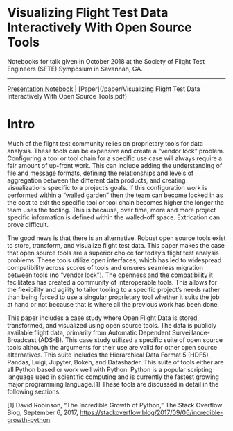 # Visualizing Flight Test Data Interactively With Open Source Tools

Notebooks for talk given in October 2018 at the Society of Flight Test Engineers (SFTE) Symposium in Savannah, GA. 

- - -

[Presentation Notebook](/sfte2018.ipynb) | [Paper](/paper/Visualizing Flight Test Data Interactively With Open Source Tools.pdf)


# Intro
Much of the flight test community relies on proprietary tools for data analysis. These tools can be expensive and create a “vendor lock” problem. Configuring a tool or tool chain for a specific use case will always require a fair amount of up-front work. This can include adding the understanding of file and message formats, defining the relationships and levels of aggregation between the different data products, and creating visualizations specific to a project’s goals. If this configuration work is performed within a “walled garden” then the team can become locked in as the cost to exit the specific tool or tool chain becomes higher the longer the team uses the tooling. This is because, over time, more and more project specific information is defined within the walled-off space. Extrication can prove difficult. 

The good news is that there is an alternative. Robust open source tools exist to store, transform, and visualize flight test data. This paper makes the case that open source tools are a superior choice for today’s flight test analysis problems. These tools utilize open interfaces, which has led to widespread compatibility across scores of tools and ensures seamless migration between tools (no “vendor lock”). The openness and the compatibility it facilitates has created a community of interoperable tools. This allows for the flexibility and agility to tailor tooling to a specific project’s needs rather than being forced to use a singular proprietary tool whether it suits the job at hand or not because that is where all the previous work has been done. 

This paper includes a case study where Open Flight Data is stored, transformed, and visualized using open source tools. The data is publicly available flight data, primarily from Automatic Dependent Surveillance-Broadcast (ADS-B). This case study utilized a specific suite of open source tools although the arguments for their use are valid for other open source alternatives. This suite includes the Hierarchical Data Format 5 (HDF5), Pandas, Luigi, Jupyter, Bokeh, and Datashader. This suite of tools either are all Python based or work well with Python. Python is a popular scripting language used in scientific computing and is currently the fastest growing major programming language.[1]  These tools are discussed in detail in the following sections. 

[1] David Robinson, “The Incredible Growth of Python,” The Stack Overflow Blog, September 6, 2017, https://stackoverflow.blog/2017/09/06/incredible-growth-python.
